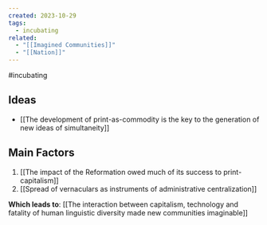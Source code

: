 ```yaml
---
created: 2023-10-29
tags:
  - incubating
related:
  - "[[Imagined Communities]]"
  - "[[Nation]]"
---
```

#incubating 

## Ideas

- [[The development of print-as-commodity is the key to the generation of new ideas of simultaneity]] 

## Main Factors 

1. [[The impact of the Reformation owed much of its success to print-capitalism]]
2. [[Spread of vernaculars as instruments of administrative centralization]]

**Which leads to**: [[The interaction between capitalism, technology and fatality of human linguistic diversity made new communities imaginable]]


